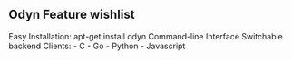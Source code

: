 Odyn Feature wishlist
------------------------------

Easy Installation: apt-get install odyn
Command-line Interface
Switchable backend
Clients:
    - C
    - Go
    - Python
    - Javascript
